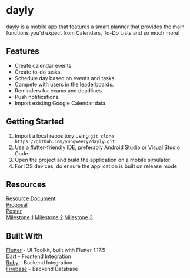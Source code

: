# dayly
dayly is a mobile app that features a smart planner that provides the main functions you'd expect from Calendars, To-Do Lists and so much more!

## Features
 - Create calendar events
 - Create to-do tasks.
 - Schedule day based on events and tasks.
 - Compete with users in the leaderboards.
 - Reminders for exams and deadlines.
 - Push notifications.
 - Import existing Google Calendar data.

## Getting Started
 1. Import a local repository using ```git clone https://github.com/yungweezy/dayly.git```
 2. Use a flutter-friendly IDE, preferably Android Studio or Visual Studio Code
 3. Open the project and build the application on a mobile simulator
 4. For IOS devices, do ensure the application is built on release mode

## Resources
[Resource Document](https://docs.google.com/document/d/1Wapib8dYOP_gKQft_BRPQViQaZkGyq15EofuNCDpVCQ/edit)  
[Proposal](https://docs.google.com/document/d/1igmVL5-dhH8DqmlhI6OwF6UagX08Vwv3uPCLREm6P3k/edit)  
[Poster](https://docs.google.com/presentation/d/1g8ZDNi-oKQqYzvc-KzgVKBzx87LDTDz7eYr7UCtCrYM/edit?ts=5eba70e6)                           
[Milestone 1](https://docs.google.com/document/d/1oGexRG2LgFkpq9dDR_5lL1ANllLziGcYAKQvQ5vipUU/edit?usp=sharing) 
[Milestone 2](https://docs.google.com/document/d/1Icgm5qq2ZWJUwqQIGApPp1vw9ZSddwcId5XgGDZBV3U/edit?usp=sharing)
[Milestone 3](https://docs.google.com/document/d/1UclQvh5bE_WcDL-LwRlEg85-DEZeORoOSYIH9SeG058/edit?usp=sharing) 

## Built With
 [Flutter](https://flutter.dev/) - UI Toolkit, built with Flutter 1.17.5  
 [Dart](https://dart.dev/) - Frontend Integration  
 [Ruby](https://dart.dev/) - Backend Integration  
 [Firebase](https://firebase.google.com/) - Backend Database 
